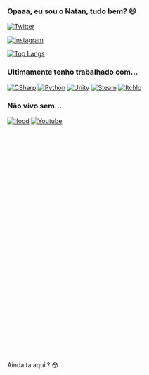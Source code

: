 ### Opaaa, eu sou o Natan, tudo bem? 😆




[![Twitter](https://img.shields.io/badge/Twitter-1DA1F2?style=for-the-badge&logo=twitter&logoColor=white)](https://twitter.com/leanataneto)

[![Instagram](https://img.shields.io/badge/Instagram-E4405F?style=for-the-badge&logo=instagram&logoColor=white)](https://www.instagram.com/leanataneto/)

[![Top Langs](https://github-readme-stats.vercel.app/api/top-langs/?username=DevNataneto&langs_count=8)](https://github.com/DevNataneto/github-readme-stats)




### Ultimamente tenho trabalhado com...


[![CSharp](https://img.shields.io/badge/C%23-239120?style=for-the-badge&logo=c-sharp&logoColor=white
)](https://docs.microsoft.com/pt-br/dotnet/csharp/tour-of-csharp/) [![Python](https://img.shields.io/badge/Python-3776AB?style=for-the-badge&logo=python&logoColor=white)](https://www.python.org/) [![Unity](https://img.shields.io/badge/Unity-100000?style=for-the-badge&logo=unity&logoColor=white)](https://unity.com/) [![Steam](https://img.shields.io/badge/Steam-000000?style=for-the-badge&logo=steam&logoColor=white)](https://store.steampowered.com/) [![ItchIo](https://img.shields.io/badge/Itch.io-FA5C5C?style=for-the-badge&logo=itch.io&logoColor=white
)](https://itch.io/)


### Não vivo sem...


[![Ifood](https://img.shields.io/badge/iFood-EA1D2C?style=for-the-badge&logo=ifood&logoColor=white)](https://www.ifood.com.br//)
[![Youtube](https://img.shields.io/badge/YouTube-FF0000?style=for-the-badge&logo=youtube&logoColor=white
)](https://youtube.com.br)

<br> 
<br> 
<br> 
<br> 
<br> 
<br> 
<br> 
<br> 
<br> 
<br> 
<br> 
<br> 
<br> 
<br> 
<br> 
<br> 
<br> 
<br> 
<br> 
<br> 
<br> 
<br> 
<br> 
<br> 
<br> 
<br> 
<br> 
<br> 
<br> 
<br> 















































Ainda ta aqui ? 😳
